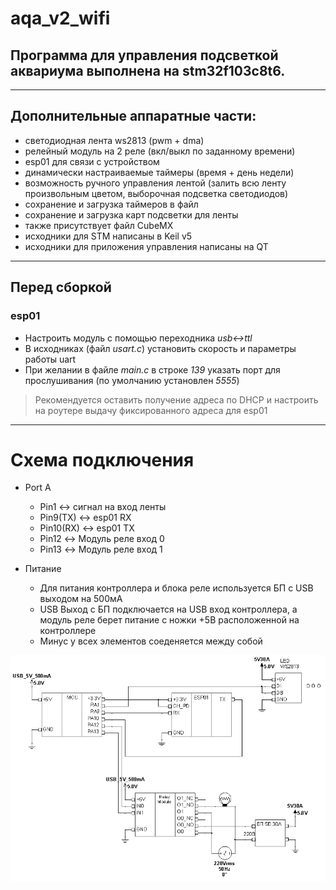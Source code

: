 ﻿# aqa_v2_wifi

## Программа для управления подсветкой аквариума выполнена на stm32f103c8t6.
---
## Дополнительные аппаратные части:
* светодиодная лента ws2813 (pwm + dma)
* релейный модуль на 2 реле (вкл/выкл по заданному времени)
* esp01 для связи с устройством
* динамически настраиваемые таймеры (время + день недели)
* возможность ручного управления лентой (залить всю ленту произвольным цветом, выборочная подсветка светодиодов)
* сохранение и загрузка таймеров в файл
* сохранение и загрузка карт подсветки для ленты
* также присутствует файл CubeMX
* исходники для STM написаны в Keil v5
* исходники для приложения управления написаны на QT

---
## Перед сборкой
### esp01
* Настроить модуль с помощью переходника *usb<->ttl*
* В исходниках (файл *usart.c*) установить скорость и параметры работы uart
* При желании в файле *main.c* в строке *139* указать порт для прослушивания (по умолчанию установлен *5555*)
> Рекомендуется оставить получение адреса по DHCP и настроить на роутере выдачу фиксированного адреса для esp01


---
# Схема подключения
* Port A
  - Pin1       <-> сигнал на вход ленты
  - Pin9(TX)   <-> esp01 RX
  - Pin10(RX)  <-> esp01 TX
  - Pin12      <-> Модуль реле вход 0
  - Pin13      <-> Модуль реле вход 1

* Питание
  - Для питания контроллера и блока реле используется БП с USB выходом на 500мА
  - USB Выход с БП подключается на USB вход контроллера, а модуль реле берет питание с ножки +5В расположенной на контроллере
  - Минус у всех элементов соеденяется между собой

![Схема](https://raw.githubusercontent.com/Pichas/aqa_v2_wifi/master/aqa.png)